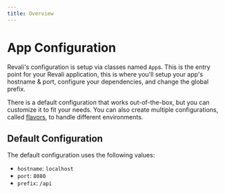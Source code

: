 ```yaml
---
title: Overview
---
```


# App Configuration

Revali's configuration is setup via classes named `App`s. This is the entry point for your Revali application, this is where you'll setup your app's hostname & port, configure your dependencies, and change the global prefix.

There is a default configuration that works out-of-the-box, but you can customize it to fit your needs. You can also create multiple configurations, called [flavors](./flavors), to handle different environments.

## Default Configuration

The default configuration uses the following values:

-   `hostname`: `localhost`
-   `port`: `8080`
-   `prefix`: `/api`
